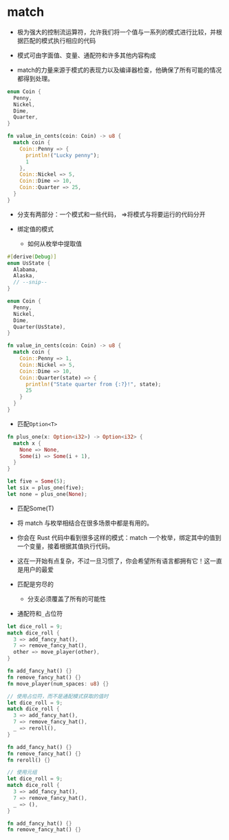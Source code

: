 # match

- 极为强大的控制流运算符，允许我们将一个值与一系列的模式进行比较，并根据匹配的模式执行相应的代码

- 模式可由字面值、变量、通配符和许多其他内容构成

- match的力量来源于模式的表现力以及编译器检查，他确保了所有可能的情况都得到处理。

```rs
enum Coin {
  Penny,
  Nickel,
  Dime,
  Quarter,
}

fn value_in_cents(coin: Coin) -> u8 {
  match coin {
    Coin::Penny => {
      println!("Lucky penny");
      1
    },
    Coin::Nickel => 5,
    Coin::Dime => 10,
    Coin::Quarter => 25,
  }
}
```

- 分支有两部分：一个模式和一些代码， =>将模式与将要运行的代码分开

- 绑定值的模式
  - 如何从枚举中提取值

```rs
#[derive(Debug)]
enum UsState {
  Alabama,
  Alaska,
  // --snip--
}

enum Coin {
  Penny,
  Nickel,
  Dime,
  Quarter(UsState),
}

fn value_in_cents(coin: Coin) -> u8 {
  match coin {
    Coin::Penny => 1,
    Coin::Nickel => 5,
    Coin::Dime => 10,
    Coin::Quarter(state) => {
      println!("State quarter from {:?}!", state);
      25
    }
  }
}
```

- 匹配`Option<T>`

```rs
fn plus_one(x: Option<i32>) -> Option<i32> {
  match x {
    None => None,
    Some(i) => Some(i + 1),
  }
}

let five = Some(5);
let six = plus_one(five);
let none = plus_one(None);
```

- 匹配Some(T)

- 将 match 与枚举相结合在很多场景中都是有用的。
- 你会在 Rust 代码中看到很多这样的模式：match 一个枚举，绑定其中的值到一个变量，接着根据其值执行代码。
- 这在一开始有点复杂，不过一旦习惯了，你会希望所有语言都拥有它！这一直是用户的最爱

- 匹配是穷尽的
  - 分支必须覆盖了所有的可能性

- 通配符和`_`占位符

```rs
let dice_roll = 9;
match dice_roll {
  3 => add_fancy_hat(),
  7 => remove_fancy_hat(),
  other => move_player(other),
}

fn add_fancy_hat() {}
fn remove_fancy_hat() {}
fn move_player(num_spaces: u8) {}

// 使用占位符，而不是通配模式获取的值时
let dice_roll = 9;
match dice_roll {
  3 => add_fancy_hat(),
  7 => remove_fancy_hat(),
  _ => reroll(),
}

fn add_fancy_hat() {}
fn remove_fancy_hat() {}
fn reroll() {}

// 使用元组
let dice_roll = 9;
match dice_roll {
  3 => add_fancy_hat(),
  7 => remove_fancy_hat(),
  _ => (),
}

fn add_fancy_hat() {}
fn remove_fancy_hat() {}
```
